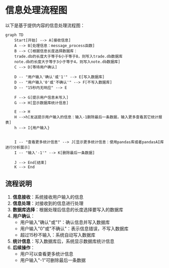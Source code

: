 # 信息处理流程图

以下是基于提供内容的信息处理流程图：

```mermaid
graph TD
    Start[开始] --> A[接收信息]
    A --> B[处理信息：message_process函数]
    B --> C[根据信息长度选择数据库：
    trade.db的长度大于等于6小于等于8，则写入trade.db数据库
    note.db的长度大于等于3小于等于4，则写入note.db数据库]
    C --> D[等待用户确认]
    
    D -- "用户输入'确认'或'1'" --> E[写入数据库]
    D -- "用户输入'0'或'不确认'" --> F[不写入数据库]
    D -- "15秒内无响应" --> E
    
    F --> G[提示用户信息未写入]
    G --> H[显示数据库统计信息]
    
    E --> H
    H -->h[发送提示用户输入的信息：输入-1删除最后一条数据，输入更多查看其它统计报表]
    h --> I{用户输入}
    
    
    I -- "查看更多统计信息" --> J[显示更多统计信息：使用pandas库或者pandasAI库进行分析展示]
    I -- "输入'-1'" --> K[删除最后一条数据]
    
    J --> End[结束]
    K --> End
```

## 流程说明

1. **信息接收**：系统接收用户输入的信息
2. **信息处理**：对接收到的信息进行处理
3. **数据库选择**：根据处理后信息的长度选择要写入的数据库
4. **用户确认**：
   - 用户输入"确认"或"1"：确认信息并写入数据库
   - 用户输入"0"或"不确认"：表示信息错误，不写入数据库
   - 超过15秒不输入：系统自动写入数据库
5. **统计信息**：写入数据库后，系统显示数据库统计信息
6. **后续操作**：
   - 用户可以查看更多统计信息
   - 用户输入"-1"可删除最后一条数据 
